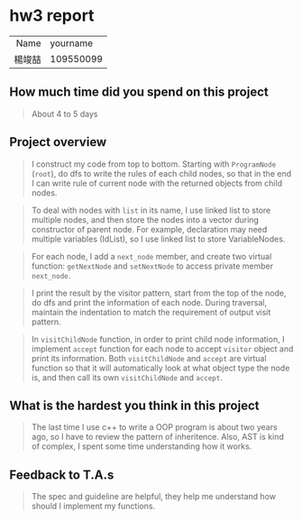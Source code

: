# hw3 report

|||
|-:|:-|
|Name|yourname|
|楊竣喆|109550099|

## How much time did you spend on this project

> About 4 to 5 days

## Project overview

> I construct my code from top to bottom. Starting with `ProgramNode` (`root`), do dfs to write the rules of each child nodes, so that in the end I can write rule of current node with the returned objects from child nodes.

> To deal with nodes with `list` in its name, I use linked list to store multiple nodes, and then store the nodes into a vector during constructor of parent node. For example, declaration may need multiple variables (IdList), so I use linked list to store VariableNodes. 

> For each node, I add a `next_node` member, and create two virtual function: `getNextNode` and `setNextNode` to access private member `next_node`.

> I print the result by the visitor pattern, start from the top of the node, do dfs and print the information of each node. During traversal, maintain the indentation to match the requirement of output visit pattern. 

> In `visitChildNode` function, in order to print child node information, I implement `accept` function for each node to accept `visitor` object and print its information. Both `visitChildNode` and `accept` are virtual function so that it will automatically look at what object type the node is, and then call its own `visitChildNode` and `accept`.

## What is the hardest you think in this project

> The last time I use c++ to write a OOP program is about two years ago, so I have to review the pattern of inheritence. Also, AST is kind of complex, I spent some time understanding how it works.

## Feedback to T.A.s

> The spec and guideline are helpful, they help me understand how should I implement my functions.
